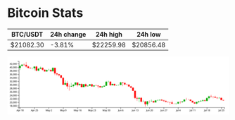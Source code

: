 # Bitcoin Stats

BTC/USDT|24h change|24h high|24h low|
|---|---|---|---|
|$21082.30|-3.81%|$22259.98|$20856.48|

<img src="./chart.svg">
